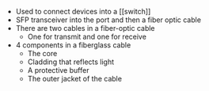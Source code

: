 - Used to connect devices into a [[switch]]
- SFP transceiver into the port and then a fiber optic cable
- There are two cables in a fiber-optic cable
	- One for transmit and one for receive
- 4 components in a fiberglass cable
	- The core
	- Cladding that reflects light
	- A protective buffer
	- The outer jacket of the cable